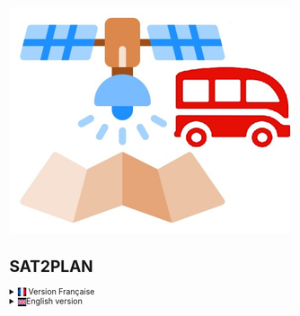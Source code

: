 ![alt text](https://github.com/Orolol/sat2plan/blob/main/sat2plan/interface/icone/satellite_lewagon.jpg?raw=true)

# SAT2PLAN

<details>
<summary><img src="https://github.com/Orolol/sat2plan/blob/readme-11/schema/france.jpg" alt="Drapeau français" style="vertical-align: middle;"  width="15" height="15"> Version Française</summary>

Projet développé dans le cadre de la formation **Data Science & AI** de [Le Wagon Paris](https://www.lewagon.com/fr/paris/data-science-course).

Le projet **SAT2PLAN** vise à récupérer une image satellite à partir de Google Maps pour une adresse ou des coordonnées GPS données, puis à reconstruire des cartes à l'aide d'un réseau de neurones antagonistes génératif (GAN).


## Contexte

Le projet **SAT2PLAN** est une initiative collective dans le cadre de la formation **Data Science & AI** proposée par [Le Wagon Paris](https://www.lewagon.com/fr/paris/data-science-course). Il s'inscrit dans le domaine de la vision par ordinateur et de l'intelligence artificielle, avec pour objectif de créer un système capable de reconstruire des cartes en 2D à partir d'images satellites récupérées sur Google Maps.

![alt text](https://github.com/Orolol/sat2plan/blob/main/schema/schema-1.jpg?raw=true)


## Caractéristiques / Features

- **Collecte d'images :** Environ 100 000 paires d'images ont été collectées à partir de l'API Google Maps pour alimenter le projet. Ces images sont essentielles pour l'entraînement et l'évaluation du modèle de réseau neuronal antagoniste génératif (GAN).

- **Données géographiques :** Les images collectées couvrent une variété de villes américaines et européennes, avec une vue satellite et une carte d'environ 32 villes. Les données sont réparties de manière à couvrir une zone d'environ 1000 km² autour de chaque ville, offrant ainsi une diversité géographique significative pour le développement du modèle.

- **Nettoyage des données :** Avant d'être utilisées dans le cadre du projet, les données ont été nettoyées. Ce processus comprend la suppression des doublons et des plans non pertinents. Ce nettoyage garantit que seules des données pertinentes et de qualité sont utilisées dans le projet, améliorant ainsi l'efficacité et la précision du modèle GAN.

## Réseaux antagonistes génératifs


![alt text](https://github.com/Orolol/sat2plan/blob/main/schema/schema-2.jpg?raw=true)

Les GAN ont été développés par Ian Goodfellow en 2014 et décrits pour la première fois dans l'article [Generative Adversarial Nets](https://proceedings.neurips.cc/paper_files/paper/2014/file/5ca3e9b122f61f8f06494c97b1afccf3-Paper.pdf).

Ils se composent de deux modèles distincts :
- **Le générateur :** Son but est de générer de "fausses" images qui ressemblent aux images d'apprentissage.

- **Le discriminateur :** Son but est d'examiner une image et de déterminer s'il s'agit d'une véritable image d'apprentissage ou d'une fausse image provenant du générateur.


### Comment fonctionne le GAN
Pendant l'entraînement, le générateur essaie constamment de déjouer le discriminateur en produisant des images de plus en plus fausses, tandis que le discriminateur s'efforce de devenir un meilleur détective et de classer correctement les vraies et les fausses images. L'équilibre de ce jeu est atteint lorsque le générateur produit des faux parfaits qui semblent provenir directement des données d'entraînement, et que le discriminateur doit toujours deviner, avec un degré de confiance de 50 %, si les résultats du générateur sont vrais ou faux


### Modèles alternatifs / Alternative models
Trois modèles sont utilisés dans ce projet :

- **U-net :** Il se compose d'un chemin contractuel (côté gauche) et d'un chemin expansif (côté droit). Le chemin de contraction suit l’architecture typique d’un réseau convolutif. Il consiste en l'application répétée de deux convolutions 3x3 (convolutions non rembourrées), chacune suivie d'une unité linéaire rectifiée (ReLU) et d'une opération de pooling max 2x2 avec pas de 2 pour le sous-échantillonnage. Chaque étape du chemin expansif consiste en un suréchantillonnage de la carte de fonctionnalités suivi d'une convolution 2x2 (« convolution ascendante ») qui réduit de moitié le nombre de canaux de fonctionnalités, une concaténation avec la carte de fonctionnalités recadrée en conséquence du chemin de contraction, et deux 3x3 convolutions, chacune suivie d'un ReLU. Le recadrage est nécessaire en raison de la perte de pixels de bordure à chaque circonvolution. Au niveau de la couche finale, une convolution 1x1 est utilisée pour mapper chaque vecteur de caractéristiques de 64 composants au nombre souhaité de classes. Au total, le réseau comporte 23 couches convolutives <sup>[2](https://arxiv.org/pdf/1505.04597.pdf)</sup>.

![alt text](https://vitalab.github.io/article/images/unet/unet.jpg?raw=true)

- **UVC-GAN :** Il s'agit d'une méthode améliorée pour effectuer un transfert de style image à image non apparié basé sur un framework CycleGAN. Associé à une nouvelle architecture de générateur hybride UNet-ViT (UNet-Vision Transformer) et à une pré-formation auto-supervisée, il permet d'obtenir des résultats de pointe sur une multitude de benchmarks de transfert de style <sup>[3](https://arxiv.org/pdf/2203.02557.pdf)</sup><sup>[4](https://github.com/ls4gan/uvcgan)</sup>.

![alt text](https://www.catalyzex.com/_next/image?url=https%3A%2F%2Fai2-s2-public.s3.amazonaws.com%2Ffigures%2F2017-08-08%2F905cf9ac767133510c90f5bc7c49bbb147e29ca7%2F2-Figure1-1.png&w=640&q=75)

- **SAM-GAN :** Ce modèle vise à entraîner les générateurs à apprendre les relations de mappage entre les domaines source et cible. Le modèle SAM-GAN est divisé en deux parties principales : un générateur et un discriminateur, le générateur étant constitué d'un encodeur de contenu, d'un encodeur de style et d'un décodeur. Le discriminateur guide le générateur pendant la formation en apprenant la distribution des images dans les domaines source et cible, ce qui permet au générateur de générer une carte plus réaliste <sup>[5](https://www.mdpi.com/2220-9964/12/4/159)</sup>.

![alt text](https://www.mdpi.com/ijgi/ijgi-12-00159/article_deploy/html/images/ijgi-12-00159-g002.png?raw=true)

Nous avons eu recours à la librairie PyTorch pour la programmation et le fonctionnement de l'algorithme.


## Interface graphique

L'utilisation du modèle se fait par l'intermédiaire d'une interface graphique codé en python avec la librairie Streamlit.
L'utilisateur peut choisir de rentrer l'une des deux options suivantes:
- **Les coordonnées GPS (latitude, longitude)**
- **L'adresse ou le nom du lieu**

Pour la première option, la latitude et la longitude sont envoyé vers l'API qui se charge de récupérer l'image satellite et le plan sur le site Google Maps et affiche l'image satellite sur l'interface pour illustration dans l'onglet "Import Google Maps".

Pour la deuxième option, l'adresse ou le nom du lieu est envoyé vers une fonction du code qui procède à une requête que le site de Google Maps pour récupérer les coordonnées GPS. La suite de la procédure est analogue à la première option.

![alt text](https://github.com/Orolol/sat2plan/blob/main/schema/interface-1.JPG?raw=true)

L'onglet "Cartographie GAN" permet de voir la comparaison entre le résultat obtenu par le réseau de neurones antagoniste génératif (à gauche) et le plan de Google Maps (à droite).

![alt text](https://github.com/Orolol/sat2plan/blob/main/schema/interface-2.JPG?raw=true)

## Licence
Ce projet est placé sous la licence MIT. Voir [LICENSE](https://opensource-org.translate.goog/license/mit?_x_tr_sl=en&_x_tr_tl=fr&_x_tr_hl=fr&_x_tr_pto=wapp) pour plus d'informations.


</details>




<details>
<summary><img src="https://github.com/Orolol/sat2plan/blob/readme-11/schema/english.jpg" alt="Drapeau français" style="vertical-align: middle;"  width="15" height="15">English version</summary>

Project developed for the **Data Science & AI** training course at [Le Wagon Paris](https://www.lewagon.com/fr/paris/data-science-course).

The **SAT2PLAN** project aims to retrieve a satellite image from Google Maps for a given address or GPS coordinates, then reconstruct maps using a generative antagonistic neural network (GAN).

## Context

The **SAT2PLAN** project is a group initiative as part of the **Data Science & AI** course offered by [Le Wagon Paris](https://www.lewagon.com/fr/paris/data-science-course). It falls within the field of computer vision and artificial intelligence, with the aim of creating a system capable of reconstructing 2D maps from satellite images retrieved from Google Maps.


![alt text](https://github.com/Orolol/sat2plan/blob/main/schema/schema-1.jpg?raw=true)


## Features

- **Image collection :** Around 100,000 pairs of images have been collected from the Google Maps API to feed the project. These images are essential for training and evaluating the generative adversarial neural network (GAN) model.

- **Geographical data :** The images collected cover a variety of American and European cities, with a satellite view and map of around 32 cities. The data is distributed so as to cover an area of approximately 1000 km² around each city, providing significant geographical diversity for the development of the model.

- **Data cleaning :** Prior to use in the project, a data cleaning process was carried out. This includes the removal of duplicates and irrelevant plans. This cleaning ensures that only relevant, quality data is used in the project, improving the efficiency and accuracy of the GAN model.

## Generative adversarial networks


![alt text](https://github.com/Orolol/sat2plan/blob/main/schema/schema-2.jpg?raw=true)

GANs were developed by Ian Goodfellow in 2014 and first described in the paper [Generative Adversarial Nets](https://proceedings.neurips.cc/paper_files/paper/2014/file/5ca3e9b122f61f8f06494c97b1afccf3-Paper.pdf).

They consist of two distinct models:

- **The generator :** Its aim is to generate 'false' images that resemble the training images.

- **The discriminator :** Its aim is to examine an image and determine whether it is a genuine training image or a false image from the generator.

### How GAN works
During training, the generator constantly tries to outwit the discriminator by producing increasingly false images, while the discriminator strives to become a better detective and correctly classify true and false images. The equilibrium of this game is reached when the generator generates perfect fakes that appear to come directly from the training data, and the discriminator must always guess, with 50% confidence, whether the generator's output is real or fake <sup>[1](https://pytorch.org/tutorials/beginner/dcgan_faces_tutorial.html)</sup>.

### Alternative models
Three models are used in this project:

- **U-net :** It consists of a contracting path (left side) and an expansive path (right side). The contracting path follows the typical architecture of a convolutional network. It consists of the repeated application of two 3x3 convolutions (unpadded convolutions), each followed by a rectified linear unit (ReLU) and a 2x2 max pooling operation with stride 2 for downsampling. Every step in the expansive path consists of an upsampling of the feature map followed by a 2x2 convolution (“up-convolution”) that halves the number of feature channels, a concatenation with the correspondingly cropped feature map from the contracting path, and two 3x3 convolutions, each followed by a ReLU. The cropping is necessary due to the loss of border pixels in every convolution. At the final layer a 1x1 convolution is used to map each 64 component feature vector to the desired number of classes. In total the network has 23 convolutional layers <sup>[2](https://arxiv.org/pdf/1505.04597.pdf)</sup>.

![alt text](https://vitalab.github.io/article/images/unet/unet.jpg?raw=true)

- **UVC-GAN :** It is an improved method to perform an unpaired image-to-image style transfer based on a CycleGAN framework. Combined with a new hybrid generator architecture UNet-ViT (UNet-Vision Transformer) and a self-supervised pre-training, it achieves state-of-the-art results on a multitude of style transfer benchmarks <sup>[3](https://arxiv.org/pdf/2203.02557.pdf)</sup> <sup>[4](https://github.com/ls4gan/uvcgan)</sup>.

![alt text](https://www.catalyzex.com/_next/image?url=https%3A%2F%2Fai2-s2-public.s3.amazonaws.com%2Ffigures%2F2017-08-08%2F905cf9ac767133510c90f5bc7c49bbb147e29ca7%2F2-Figure1-1.png&w=640&q=75)

- **SAM-GAN :** This model aims to train generators to learn mapping relationships between source and target domains. The SAM-GAN model is divided into two main parts: a generator and a discriminator, where the generator consists of a content encoder, a style encoder, and a decoder. The discriminator guides the generator during training by learning the distribution of images in the source and target domains, thus allowing the generator to generate a more realistic map. <sup>[5](https://www.mdpi.com/2220-9964/12/4/159)</sup>.


![alt text](https://www.mdpi.com/ijgi/ijgi-12-00159/article_deploy/html/images/ijgi-12-00159-g002.png?raw=true)


We used the PyTorch library to program and run the algorithm.

## Graphic interface
The model is used via a graphical interface coded in Python with the Streamlit library.
The user can choose to enter one of the following two options:
- **GPS coordinates (latitude, longitude)**
- **The address or name of the place**

For the first option, the latitude and longitude are sent to the API which is responsible for retrieving the satellite image and the map from the Google Maps site and displays the satellite image on the interface for illustration in the "Import Google Maps" tab.

For the second option, the address or place name is sent to a code function that queries the Google Maps site to retrieve the GPS coordinates. The rest of the procedure is similar to the first option.

![alt text](https://github.com/Orolol/sat2plan/blob/main/schema/interface-1.JPG?raw=true)

The "GAN mapping" tab shows a comparison between the results obtained by the generative adversarial neural network (left) and the Google Maps map (right).

![alt text](https://github.com/Orolol/sat2plan/blob/main/schema/interface-2.JPG?raw=true)

## Licence
This project is licensed under the MIT licence. See [LICENSE](https://opensource.org/license/mit) for more information.



</details>

